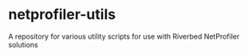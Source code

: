 # netprofiler-utils
A repository for various utility scripts for use with Riverbed NetProfiler solutions
